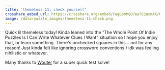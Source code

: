 ```yaml
---
title: 'themeless 11: check yourself'
crosshare_embed_url: https://crosshare.org/embed/FugGomMQO7eaTCQacmAk/6GZEUgttSaMcNGI8CIiXptC8S1E3
image: /data/puzzle_images/themeless-11-check.png
---
```


Quick lil themeless today! Kinda leaned into the "The Whole Point Of Indie Puzzles Is I Can Write Whatever Clues I Want" situation so I hope you enjoy that, or learn something. There's unchecked squares in this... not for any reason! Just kinda felt like ignoring crossword conventions / idk was feeling nihilistic or whatever.

Many thanks to <a href="https://twitter.com/WoutervD" target="_blank">Wouter</a> for a super quick test solve!

